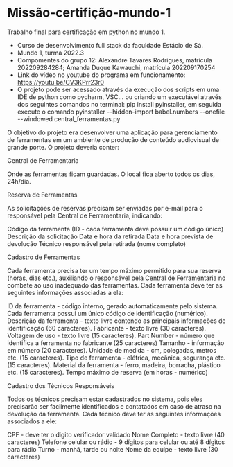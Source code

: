 # Missão-certifição-mundo-1

Trabalho final para certificação em python no mundo 1.
- Curso de desenvolvimento full stack da faculdade Estácio de Sá.
- Mundo 1, turma 2022.3
- Compomentes do grupo 12: Alexandre Tavares Rodrigues, matrícula 202209284284; Amanda Duque Kawauchi, matrícula 202209170254
- Link do vídeo no youtube do programa em funcionamento: https://youtu.be/CV3KPrr23r0
- O projeto pode ser acessado através da execução dos scripts em uma IDE de python como pycharm, VSC... ou criando um executável através dos seguintes comandos no terminal: pip install pyinstaller, em seguida execute o comando pyinstaller --hidden-import babel.numbers --onefile --windowed central_ferramentas.py

O objetivo do projeto era desenvolver uma aplicação para gerenciamento de ferramentas em um
ambiente de produção de conteúdo audiovisual de grande porte.
O projeto deveria conter:

Central de Ferramentaria

Onde as ferramentas ficam guardadas. O local fica aberto todos os dias, 24h/dia.

Reserva de Ferramentas

As solicitações de reservas precisam ser enviadas por e-mail para o responsável
pela Central de Ferramentaria, indicando:

Código da ferramenta (ID  - cada ferramenta deve possuir um código único)
Descrição da solicitação
Data e hora da retirada
Data e hora prevista de devolução
Técnico responsável pela retirada (nome completo)

Cadastro de Ferramentas

Cada ferramenta precisa ter um tempo máximo permitido para sua reserva
(horas, dias etc.), auxiliando o responsável pela Central de Ferramentaria no
combate ao uso inadequado das ferramentas. Cada ferramenta deve ter as
seguintes informações associadas a ela:

ID da ferramenta  - código interno, gerado automaticamente pelo sistema.
Cada ferramenta possui um único código de identificação (numérico).
Descrição da ferramenta  - texto livre contendo as principais informações de
identificação (60 caracteres).
Fabricante  - texto livre (30 caracteres).
Voltagem de uso  - texto livre (15 caracteres).
Part Number  - número que identifica a ferramenta no fabricante (25
caracteres)
Tamanho  - informação em número (20 caracteres).
Unidade de medida  - cm, polegadas, metros etc. (15 caracteres).
Tipo de ferramenta  - elétrica, mecânica, segurança etc. (15 caracteres).
Material da ferramenta  - ferro, madeira, borracha, plástico etc. (15
caracteres).
Tempo máximo de reserva (em horas  - numérico)

Cadastro dos Técnicos Responsáveis

Todos os técnicos precisam estar cadastrados no sistema, pois eles precisarão
ser facilmente identificados e contatados em caso de atraso na devolução da
ferramenta. Cada técnico deve ter as seguintes informações associados a ele:

CPF  - deve ter o digito verificador validado
Nome Completo  - texto livre (40 caracteres)
Telefone celular ou rádio  - 9 dígitos para celular ou até 8 dígitos para rádio
Turno  - manhã, tarde ou noite
Nome da equipe  - texto livre (30 caracteres)
